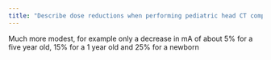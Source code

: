 ```yaml
---
title: "Describe dose reductions when performing pediatric head CT compared to body?"
---
```

Much more modest, for example only a decrease in mA of about 5% for a five year old, 15% for a 1 year old and 25% for a newborn

